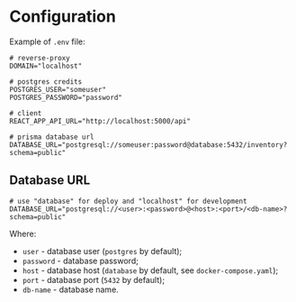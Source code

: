 # Configuration

Example of `.env` file:

```dosini
# reverse-proxy
DOMAIN="localhost"

# postgres credits
POSTGRES_USER="someuser"
POSTGRES_PASSWORD="password"

# client
REACT_APP_API_URL="http://localhost:5000/api"

# prisma database url
DATABASE_URL="postgresql://someuser:password@database:5432/inventory?schema=public"

```

## Database URL

```dosini
# use "database" for deploy and "localhost" for development
DATABASE_URL="postgresql://<user>:<password>@<host>:<port>/<db-name>?schema=public"
```

Where:

- `user` - database user (`postgres` by default);
- `password` - database password;
- `host` - database host (`database` by default, see `docker-compose.yaml`);
- `port` - database port (`5432` by default);
- `db-name` - database name.
